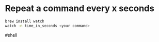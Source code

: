 # Repeat a command every x seconds

```sh
brew install watch
watch -n time_in_seconds <your command>
```

#shell 